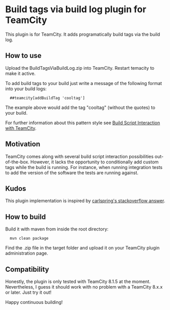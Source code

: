 # Build tags via build log plugin for TeamCity

This plugin is for TeamCity. It adds programatically build tags via the build log.

## How to use

Upload the BuildTagsViaBuildLog.zip into TeamCity. Restart temacity to make it active.

To add build tags to your build just write a message of the following format into your build logs:

```
  ##teamcity[addBuildTag 'cooltag']
```

The example above would add the tag "cooltag" (without the quotes) to your build.

For further information about this pattern style see [Build Script Interaction with TeamCity](https://confluence.jetbrains.com/display/TCD8/Build+Script+Interaction+with+TeamCity).

## Motivation

TeamCity comes along with several build script interaction possibilities out-of-the-box. However, it lacks
the opportunity to conditionally add custom tags while the build is running. For instance, when running integration
tests to add the version of the software the tests are running against.

## Kudos

This plugin implementation is inspired by [carlspring's stackoverflow answer](http://stackoverflow.com/questions/6545710/programatically-pin-a-build-in-teamcity).

## How to build

Build it with maven from inside the root directory:

```
  mvn clean package
```

Find the .zip file in the target folder and upload it on your TeamCity plugin administration page.

## Compatibility

Honestly, the plugin is only tested with TeamCity 8.1.5 at the moment. Nevertheless, I guess it should work with no
problem with a TeamCity 8.x.x or later. Just try it out!

Happy continuous building!
